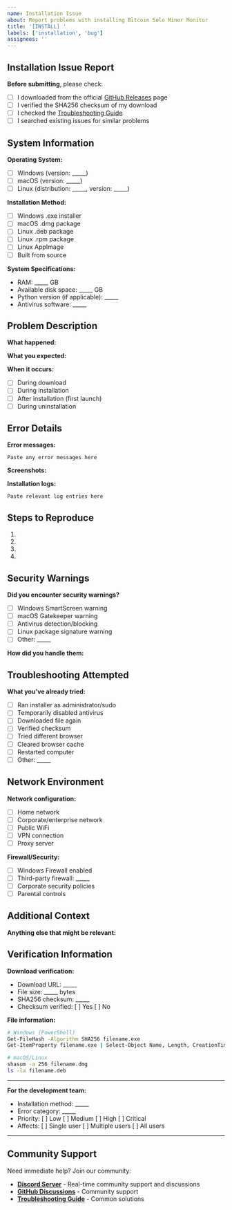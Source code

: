 ```yaml
---
name: Installation Issue
about: Report problems with installing Bitcoin Solo Miner Monitor
title: '[INSTALL] '
labels: ['installation', 'bug']
assignees: ''
---
```


## Installation Issue Report

**Before submitting**, please check:
- [ ] I downloaded from the official [GitHub Releases](https://github.com/smokeysrh/bitcoin-solo-miner-monitor/releases) page
- [ ] I verified the SHA256 checksum of my download
- [ ] I checked the [Troubleshooting Guide](https://github.com/smokeysrh/bitcoin-solo-miner-monitor/blob/main/docs/installation/troubleshooting.md)
- [ ] I searched existing issues for similar problems

## System Information

**Operating System:**
- [ ] Windows (version: _____)
- [ ] macOS (version: _____)
- [ ] Linux (distribution: _____, version: _____)

**Installation Method:**
- [ ] Windows .exe installer
- [ ] macOS .dmg package
- [ ] Linux .deb package
- [ ] Linux .rpm package
- [ ] Linux AppImage
- [ ] Built from source

**System Specifications:**
- RAM: _____ GB
- Available disk space: _____ GB
- Python version (if applicable): _____
- Antivirus software: _____

## Problem Description

**What happened:**
<!-- Describe the installation issue in detail -->

**What you expected:**
<!-- Describe what you expected to happen -->

**When it occurs:**
- [ ] During download
- [ ] During installation
- [ ] After installation (first launch)
- [ ] During uninstallation

## Error Details

**Error messages:**
```
Paste any error messages here
```

**Screenshots:**
<!-- If applicable, add screenshots to help explain the problem -->

**Installation logs:**
<!-- 
Windows: Check Windows Event Viewer (eventvwr.msc) → Windows Logs → Application
macOS: Check Console.app for installation-related errors
Linux: Check system logs with journalctl or /var/log/
-->

```
Paste relevant log entries here
```

## Steps to Reproduce

1. 
2. 
3. 
4. 

## Security Warnings

**Did you encounter security warnings?**
- [ ] Windows SmartScreen warning
- [ ] macOS Gatekeeper warning
- [ ] Antivirus detection/blocking
- [ ] Linux package signature warning
- [ ] Other: _____

**How did you handle them:**
<!-- Describe what you did when you saw security warnings -->

## Troubleshooting Attempted

**What you've already tried:**
- [ ] Ran installer as administrator/sudo
- [ ] Temporarily disabled antivirus
- [ ] Downloaded file again
- [ ] Verified checksum
- [ ] Tried different browser
- [ ] Cleared browser cache
- [ ] Restarted computer
- [ ] Other: _____

## Network Environment

**Network configuration:**
- [ ] Home network
- [ ] Corporate/enterprise network
- [ ] Public WiFi
- [ ] VPN connection
- [ ] Proxy server

**Firewall/Security:**
- [ ] Windows Firewall enabled
- [ ] Third-party firewall: _____
- [ ] Corporate security policies
- [ ] Parental controls

## Additional Context

**Anything else that might be relevant:**
<!-- 
- Previous installations of similar software
- Recent system changes
- Other mining software installed
- Hardware-specific issues
-->

## Verification Information

**Download verification:**
- Download URL: _____
- File size: _____ bytes
- SHA256 checksum: _____
- Checksum verified: [ ] Yes [ ] No

**File information:**
```bash
# Windows (PowerShell)
Get-FileHash -Algorithm SHA256 filename.exe
Get-ItemProperty filename.exe | Select-Object Name, Length, CreationTime

# macOS/Linux
shasum -a 256 filename.dmg
ls -la filename.deb
```

---

**For the development team:**
- Installation method: _____
- Error category: _____
- Priority: [ ] Low [ ] Medium [ ] High [ ] Critical
- Affects: [ ] Single user [ ] Multiple users [ ] All users

---

## Community Support

Need immediate help? Join our community:

- **[Discord Server](https://discord.gg/GzNsNnh4yT)** - Real-time community support and discussions
- **[GitHub Discussions](https://github.com/smokeysrh/bitcoin-solo-miner-monitor/discussions)** - Community support
- **[Troubleshooting Guide](https://github.com/smokeysrh/bitcoin-solo-miner-monitor/blob/main/docs/installation/troubleshooting.md)** - Common solutions